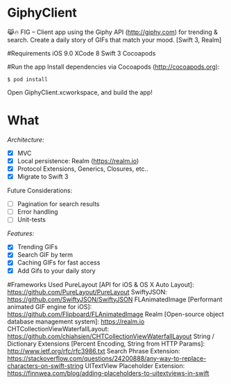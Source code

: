 # GiphyClient
 😹🔥 FIG – Client app using the Giphy API (http://giphy.com) for trending &amp; search. Create a daily story of GIFs that match your mood. [Swift 3, Realm] 

#Requirements
iOS 9.0
XCode 8
Swift 3
Cocoapods

#Run the app
Install dependencies via Cocoapods (http://cocoapods.org):

```shell
$ pod install
```

Open GiphyClient.xcworkspace, and build the app!

# What
*Architecture:*
* [x] MVC
* [x] Local persistence: Realm (https://realm.io)
* [x] Protocol Extensions, Generics, Closures, etc..
* [x] Migrate to Swift 3

Future Considerations:
* [ ] Pagination for search results
* [ ] Error handling
* [ ] Unit-tests

*Features:*
* [x] Trending GIFs
* [x] Search GIF by term
* [x] Caching GIFs for fast access
* [x] Add Gifs to your daily story

#Frameworks Used
PureLayout [API for iOS & OS X Auto Layout]: https://github.com/PureLayout/PureLayout
SwiftyJSON: https://github.com/SwiftyJSON/SwiftyJSON
FLAnimatedImage [Performant animated GIF engine for iOS]: https://github.com/Flipboard/FLAnimatedImage
Realm [Open-source object database management system]: https://realm.io
CHTCollectionViewWaterfallLayout: https://github.com/chiahsien/CHTCollectionViewWaterfallLayout
String / Dictionary Extensions [Percent Encoding, String from HTTP Params]: http://www.ietf.org/rfc/rfc3986.txt
Search Phrase Extension: https://stackoverflow.com/questions/24200888/any-way-to-replace-characters-on-swift-string
UITextView Placeholder Extension: https://finnwea.com/blog/adding-placeholders-to-uitextviews-in-swift
